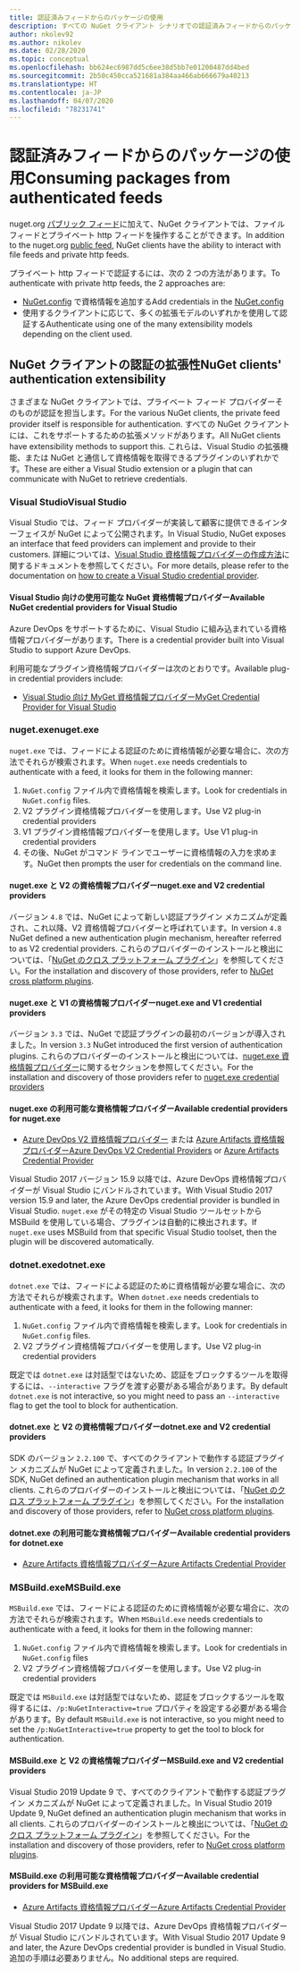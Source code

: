 ```yaml
---
title: 認証済みフィードからのパッケージの使用
description: すべての NuGet クライアント シナリオでの認証済みフィードからのパッケージの使用
author: nkolev92
ms.author: nikolev
ms.date: 02/28/2020
ms.topic: conceptual
ms.openlocfilehash: bb624ec6987dd5c6ee38d5bb7e01200487dd4bed
ms.sourcegitcommit: 2b50c450cca521681a384aa466ab666679a40213
ms.translationtype: HT
ms.contentlocale: ja-JP
ms.lasthandoff: 04/07/2020
ms.locfileid: "78231741"
---
```

# <a name="consuming-packages-from-authenticated-feeds"></a><span data-ttu-id="49c45-103">認証済みフィードからのパッケージの使用</span><span class="sxs-lookup"><span data-stu-id="49c45-103">Consuming packages from authenticated feeds</span></span>

<span data-ttu-id="49c45-104">nuget.org [パブリック フィード](https://api.nuget.org/v3/index.json)に加えて、NuGet クライアントでは、ファイル フィードとプライベート http フィードを操作することができます。</span><span class="sxs-lookup"><span data-stu-id="49c45-104">In addition to the nuget.org [public feed](https://api.nuget.org/v3/index.json), NuGet clients have the ability to interact with file feeds and private http feeds.</span></span>


<span data-ttu-id="49c45-105">プライベート http フィードで認証するには、次の 2 つの方法があります。</span><span class="sxs-lookup"><span data-stu-id="49c45-105">To authenticate with private http feeds, the 2 approaches are:</span></span>

* <span data-ttu-id="49c45-106">[NuGet.config](../reference/nuget-config-file.md#packagesourcecredentials) で資格情報を追加する</span><span class="sxs-lookup"><span data-stu-id="49c45-106">Add credentials in the [NuGet.config](../reference/nuget-config-file.md#packagesourcecredentials)</span></span>
* <span data-ttu-id="49c45-107">使用するクライアントに応じて、多くの拡張モデルのいずれかを使用して認証する</span><span class="sxs-lookup"><span data-stu-id="49c45-107">Authenticate using one of the many extensibility models depending on the client used.</span></span>

## <a name="nuget-clients-authentication-extensibility"></a><span data-ttu-id="49c45-108">NuGet クライアントの認証の拡張性</span><span class="sxs-lookup"><span data-stu-id="49c45-108">NuGet clients' authentication extensibility</span></span>

<span data-ttu-id="49c45-109">さまざまな NuGet クライアントでは、プライベート フィード プロバイダーそのものが認証を担当します。</span><span class="sxs-lookup"><span data-stu-id="49c45-109">For the various NuGet clients, the private feed provider itself is responsible for authentication.</span></span>
<span data-ttu-id="49c45-110">すべての NuGet クライアントには、これをサポートするための拡張メソッドがあります。</span><span class="sxs-lookup"><span data-stu-id="49c45-110">All NuGet clients have extensibility methods to support this.</span></span> <span data-ttu-id="49c45-111">これらは、Visual Studio の拡張機能、または NuGet と通信して資格情報を取得できるプラグインのいずれかです。</span><span class="sxs-lookup"><span data-stu-id="49c45-111">These are either a Visual Studio extension or a plugin that can communicate with NuGet to retrieve credentials.</span></span>

### <a name="visual-studio"></a><span data-ttu-id="49c45-112">Visual Studio</span><span class="sxs-lookup"><span data-stu-id="49c45-112">Visual Studio</span></span>

<span data-ttu-id="49c45-113">Visual Studio では、フィード プロバイダーが実装して顧客に提供できるインターフェイスが NuGet によって公開されます。</span><span class="sxs-lookup"><span data-stu-id="49c45-113">In Visual Studio, NuGet exposes an interface that feed providers can implement and provide to their customers.</span></span> <span data-ttu-id="49c45-114">詳細については、[Visual Studio 資格情報プロバイダーの作成方法](../reference/extensibility/NuGet-Credential-Providers-for-Visual-Studio.md)に関するドキュメントを参照してください。</span><span class="sxs-lookup"><span data-stu-id="49c45-114">For more details, please refer to the documentation on [how to create a Visual Studio credential provider](../reference/extensibility/NuGet-Credential-Providers-for-Visual-Studio.md).</span></span>

#### <a name="available-nuget-credential-providers-for-visual-studio"></a><span data-ttu-id="49c45-115">Visual Studio 向けの使用可能な NuGet 資格情報プロバイダー</span><span class="sxs-lookup"><span data-stu-id="49c45-115">Available NuGet credential providers for Visual Studio</span></span>

<span data-ttu-id="49c45-116">Azure DevOps をサポートするために、Visual Studio に組み込まれている資格情報プロバイダーがあります。</span><span class="sxs-lookup"><span data-stu-id="49c45-116">There is a credential provider built into Visual Studio to support Azure DevOps.</span></span>


<span data-ttu-id="49c45-117">利用可能なプラグイン資格情報プロバイダーは次のとおりです。</span><span class="sxs-lookup"><span data-stu-id="49c45-117">Available plug-in credential providers include:</span></span>

* [<span data-ttu-id="49c45-118">Visual Studio 向け MyGet 資格情報プロバイダー</span><span class="sxs-lookup"><span data-stu-id="49c45-118">MyGet Credential Provider for Visual Studio</span></span>](http://docs.myget.org/docs/reference/credential-provider-for-visual-studio)

### <a name="nugetexe"></a><span data-ttu-id="49c45-119">nuget.exe</span><span class="sxs-lookup"><span data-stu-id="49c45-119">nuget.exe</span></span>

<span data-ttu-id="49c45-120">`nuget.exe` では、フィードによる認証のために資格情報が必要な場合に、次の方法でそれらが検索されます。</span><span class="sxs-lookup"><span data-stu-id="49c45-120">When `nuget.exe` needs credentials to authenticate with a feed, it looks for them in the following manner:</span></span>

1. <span data-ttu-id="49c45-121">`NuGet.config` ファイル内で資格情報を検索します。</span><span class="sxs-lookup"><span data-stu-id="49c45-121">Look for credentials in `NuGet.config` files.</span></span>
1. <span data-ttu-id="49c45-122">V2 プラグイン資格情報プロバイダーを使用します。</span><span class="sxs-lookup"><span data-stu-id="49c45-122">Use V2 plug-in credential providers</span></span>
1. <span data-ttu-id="49c45-123">V1 プラグイン資格情報プロバイダーを使用します。</span><span class="sxs-lookup"><span data-stu-id="49c45-123">Use V1 plug-in credential providers</span></span>
1. <span data-ttu-id="49c45-124">その後、NuGet がコマンド ラインでユーザーに資格情報の入力を求めます。</span><span class="sxs-lookup"><span data-stu-id="49c45-124">NuGet then prompts the user for credentials on the command line.</span></span>

#### <a name="nugetexe-and-v2-credential-providers"></a><span data-ttu-id="49c45-125">nuget.exe と V2 の資格情報プロバイダー</span><span class="sxs-lookup"><span data-stu-id="49c45-125">nuget.exe and V2 credential providers</span></span>

<span data-ttu-id="49c45-126">バージョン `4.8` では、NuGet によって新しい認証プラグイン メカニズムが定義され、これ以降、V2 資格情報プロバイダーと呼ばれています。</span><span class="sxs-lookup"><span data-stu-id="49c45-126">In version `4.8` NuGet defined a new authentication plugin mechanism, hereafter referred to as V2 credential providers.</span></span>
<span data-ttu-id="49c45-127">これらのプロバイダーのインストールと検出については、「[NuGet のクロス プラットフォーム プラグイン](../reference/extensibility/NuGet-Cross-Platform-Plugins.md#plugin-installation-and-discovery)」を参照してください。</span><span class="sxs-lookup"><span data-stu-id="49c45-127">For the installation and discovery of those providers, refer to [NuGet cross platform plugins](../reference/extensibility/NuGet-Cross-Platform-Plugins.md#plugin-installation-and-discovery).</span></span>

#### <a name="nugetexe-and-v1-credential-providers"></a><span data-ttu-id="49c45-128">nuget.exe と V1 の資格情報プロバイダー</span><span class="sxs-lookup"><span data-stu-id="49c45-128">nuget.exe and V1 credential providers</span></span>

<span data-ttu-id="49c45-129">バージョン `3.3` では、NuGet で認証プラグインの最初のバージョンが導入されました。</span><span class="sxs-lookup"><span data-stu-id="49c45-129">In version `3.3` NuGet introduced the first version of authentication plugins.</span></span>
<span data-ttu-id="49c45-130">これらのプロバイダーのインストールと検出については、[nuget.exe 資格情報プロバイダー](../reference/extensibility/nuget-exe-Credential-Providers.md#nugetexe-credential-provider-discovery)に関するセクションを参照してください。</span><span class="sxs-lookup"><span data-stu-id="49c45-130">For the installation and discovery of those providers refer to [nuget.exe credential providers](../reference/extensibility/nuget-exe-Credential-Providers.md#nugetexe-credential-provider-discovery)</span></span>

#### <a name="available-credential-providers-for-nugetexe"></a><span data-ttu-id="49c45-131">nuget.exe の利用可能な資格情報プロバイダー</span><span class="sxs-lookup"><span data-stu-id="49c45-131">Available credential providers for nuget.exe</span></span>

* <span data-ttu-id="49c45-132">[Azure DevOps V2 資格情報プロバイダー](/azure/devops/artifacts/nuget/nuget-exe?view=azure-devops#add-a-feed-to-nuget-482-or-later) または [Azure Artifacts 資格情報プロバイダー](https://github.com/microsoft/artifacts-credprovider)</span><span class="sxs-lookup"><span data-stu-id="49c45-132">[Azure DevOps V2 Credential Providers](/azure/devops/artifacts/nuget/nuget-exe?view=azure-devops#add-a-feed-to-nuget-482-or-later) or [Azure Artifacts Credential Provider](https://github.com/microsoft/artifacts-credprovider)</span></span>

<span data-ttu-id="49c45-133">Visual Studio 2017 バージョン 15.9 以降では、Azure DevOps 資格情報プロバイダーが Visual Studio にバンドルされています。</span><span class="sxs-lookup"><span data-stu-id="49c45-133">With Visual Studio 2017 version 15.9 and later, the Azure DevOps credential provider is bundled in Visual Studio.</span></span>
<span data-ttu-id="49c45-134">`nuget.exe` がその特定の Visual Studio ツールセットから MSBuild を使用している場合、プラグインは自動的に検出されます。</span><span class="sxs-lookup"><span data-stu-id="49c45-134">If `nuget.exe` uses MSBuild from that specific Visual Studio toolset, then the plugin will be discovered automatically.</span></span>

### <a name="dotnetexe"></a><span data-ttu-id="49c45-135">dotnet.exe</span><span class="sxs-lookup"><span data-stu-id="49c45-135">dotnet.exe</span></span>

<span data-ttu-id="49c45-136">`dotnet.exe` では、フィードによる認証のために資格情報が必要な場合に、次の方法でそれらが検索されます。</span><span class="sxs-lookup"><span data-stu-id="49c45-136">When `dotnet.exe` needs credentials to authenticate with a feed, it looks for them in the following manner:</span></span>

1. <span data-ttu-id="49c45-137">`NuGet.config` ファイル内で資格情報を検索します。</span><span class="sxs-lookup"><span data-stu-id="49c45-137">Look for credentials in `NuGet.config` files.</span></span>
1. <span data-ttu-id="49c45-138">V2 プラグイン資格情報プロバイダーを使用します。</span><span class="sxs-lookup"><span data-stu-id="49c45-138">Use V2 plug-in credential providers</span></span>

<span data-ttu-id="49c45-139">既定では `dotnet.exe` は対話型ではないため、認証をブロックするツールを取得するには、`--interactive` フラグを渡す必要がある場合があります。</span><span class="sxs-lookup"><span data-stu-id="49c45-139">By default `dotnet.exe` is not interactive, so you might need to pass an `--interactive` flag to get the tool to block for authentication.</span></span>

#### <a name="dotnetexe-and-v2-credential-providers"></a><span data-ttu-id="49c45-140">dotnet.exe と V2 の資格情報プロバイダー</span><span class="sxs-lookup"><span data-stu-id="49c45-140">dotnet.exe and V2 credential providers</span></span>

<span data-ttu-id="49c45-141">SDK のバージョン `2.2.100` で、すべてのクライアントで動作する認証プラグイン メカニズムが NuGet によって定義されました。</span><span class="sxs-lookup"><span data-stu-id="49c45-141">In version `2.2.100` of the SDK, NuGet defined an authentication plugin mechanism that works in all clients.</span></span>
<span data-ttu-id="49c45-142">これらのプロバイダーのインストールと検出については、「[NuGet のクロス プラットフォーム プラグイン](../reference/extensibility/NuGet-Cross-Platform-Plugins.md#plugin-installation-and-discovery)」を参照してください。</span><span class="sxs-lookup"><span data-stu-id="49c45-142">For the installation and discovery of those providers, refer to [NuGet cross platform plugins](../reference/extensibility/NuGet-Cross-Platform-Plugins.md#plugin-installation-and-discovery).</span></span>

#### <a name="available-credential-providers-for-dotnetexe"></a><span data-ttu-id="49c45-143">dotnet.exe の利用可能な資格情報プロバイダー</span><span class="sxs-lookup"><span data-stu-id="49c45-143">Available credential providers for dotnet.exe</span></span>

* [<span data-ttu-id="49c45-144">Azure Artifacts 資格情報プロバイダー</span><span class="sxs-lookup"><span data-stu-id="49c45-144">Azure Artifacts Credential Provider</span></span>](https://github.com/microsoft/artifacts-credprovider)

### <a name="msbuildexe"></a><span data-ttu-id="49c45-145">MSBuild.exe</span><span class="sxs-lookup"><span data-stu-id="49c45-145">MSBuild.exe</span></span>

<span data-ttu-id="49c45-146">`MSBuild.exe` では、フィードによる認証のために資格情報が必要な場合に、次の方法でそれらが検索されます。</span><span class="sxs-lookup"><span data-stu-id="49c45-146">When `MSBuild.exe` needs credentials to authenticate with a feed, it looks for them in the following manner:</span></span>

1. <span data-ttu-id="49c45-147">`NuGet.config` ファイル内で資格情報を検索します。</span><span class="sxs-lookup"><span data-stu-id="49c45-147">Look for credentials in `NuGet.config` files</span></span>
1. <span data-ttu-id="49c45-148">V2 プラグイン資格情報プロバイダーを使用します。</span><span class="sxs-lookup"><span data-stu-id="49c45-148">Use V2 plug-in credential providers</span></span>

<span data-ttu-id="49c45-149">既定では `MSBuild.exe` は対話型ではないため、認証をブロックするツールを取得するには、`/p:NuGetInteractive=true` プロパティを設定する必要がある場合があります。</span><span class="sxs-lookup"><span data-stu-id="49c45-149">By default `MSBuild.exe` is not interactive, so you might need to set the `/p:NuGetInteractive=true` property to get the tool to block for authentication.</span></span>

#### <a name="msbuildexe-and-v2-credential-providers"></a><span data-ttu-id="49c45-150">MSBuild.exe と V2 の資格情報プロバイダー</span><span class="sxs-lookup"><span data-stu-id="49c45-150">MSBuild.exe and V2 credential providers</span></span>

<span data-ttu-id="49c45-151">Visual Studio 2019 Update 9 で、すべてのクライアントで動作する認証プラグイン メカニズムが NuGet によって定義されました。</span><span class="sxs-lookup"><span data-stu-id="49c45-151">In Visual Studio 2019 Update 9, NuGet defined an authentication plugin mechanism that works in all clients.</span></span>
<span data-ttu-id="49c45-152">これらのプロバイダーのインストールと検出については、「[NuGet のクロス プラットフォーム プラグイン](../reference/extensibility/NuGet-Cross-Platform-Plugins.md#plugin-installation-and-discovery)」を参照してください。</span><span class="sxs-lookup"><span data-stu-id="49c45-152">For the installation and discovery of those providers, refer to [NuGet cross platform plugins](../reference/extensibility/NuGet-Cross-Platform-Plugins.md#plugin-installation-and-discovery).</span></span>

#### <a name="available-credential-providers-for-msbuildexe"></a><span data-ttu-id="49c45-153">MSBuild.exe の利用可能な資格情報プロバイダー</span><span class="sxs-lookup"><span data-stu-id="49c45-153">Available credential providers for MSBuild.exe</span></span>

* [<span data-ttu-id="49c45-154">Azure Artifacts 資格情報プロバイダー</span><span class="sxs-lookup"><span data-stu-id="49c45-154">Azure Artifacts Credential Provider</span></span>](https://github.com/microsoft/artifacts-credprovider)

<span data-ttu-id="49c45-155">Visual Studio 2017 Update 9 以降では、Azure DevOps 資格情報プロバイダーが Visual Studio にバンドルされています。</span><span class="sxs-lookup"><span data-stu-id="49c45-155">With Visual Studio 2017 Update 9 and later, the Azure DevOps credential provider is bundled in Visual Studio.</span></span> <span data-ttu-id="49c45-156">追加の手順は必要ありません。</span><span class="sxs-lookup"><span data-stu-id="49c45-156">No additional steps are required.</span></span>
